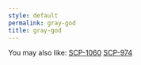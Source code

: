 ```yaml
---
style: default
permalink: gray-god
title: gray-god
---
```

You may also like:
[SCP-1060](http://scp-wiki.net/scp-1060)
[SCP-974](http://scp-wiki.net/scp-974)